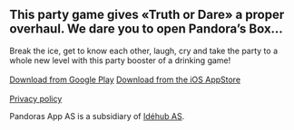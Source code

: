 ## This party game gives «Truth or Dare» a proper overhaul. We dare you to open Pandora’s Box…

Break the ice, get to know each other, laugh, cry and take the party to a whole new level with this party booster of a drinking game!
<br/><br/>
<a href="https://play.google.com/store/apps/details?id=com.idehub.pandoras">Download from Google Play</a>
<a href="https://itunes.apple.com/us/app/pandoras-devils-drinking-game/id873579821">Download from the iOS AppStore</a>
<br/><br/>
<a href="/privacy.html" target="_blank">Privacy policy</a>

Pandoras App AS is a subsidiary of [Idéhub AS](https://www.idehub.com/).
